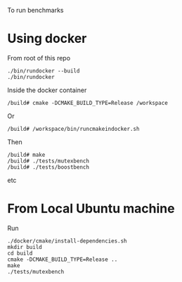 To run benchmarks

Using docker
============

From root of this repo

```console
./bin/rundocker --build
./bin/rundocker
```

Inside the docker container

```console
/build# cmake -DCMAKE_BUILD_TYPE=Release /workspace
```

Or

```console
/build# /workspace/bin/runcmakeindocker.sh
```

Then

```console
/build# make
/build# ./tests/mutexbench
/build# ./tests/boostbench
```

etc

From Local Ubuntu machine
================

Run

```console
./docker/cmake/install-dependencies.sh
mkdir build
cd build
cmake -DCMAKE_BUILD_TYPE=Release ..
make
./tests/mutexbench
```
